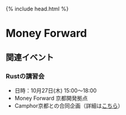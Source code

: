 {% include head.html %}

# Money Forward

## 関連イベント
### Rustの講習会
- 日時：10月27日(木) 15:00〜18:00
- Money Forward 京都開発拠点
- Camphor京都との合同企画（詳細は[こちら](https://camphor.connpass.com/event/261345/)）